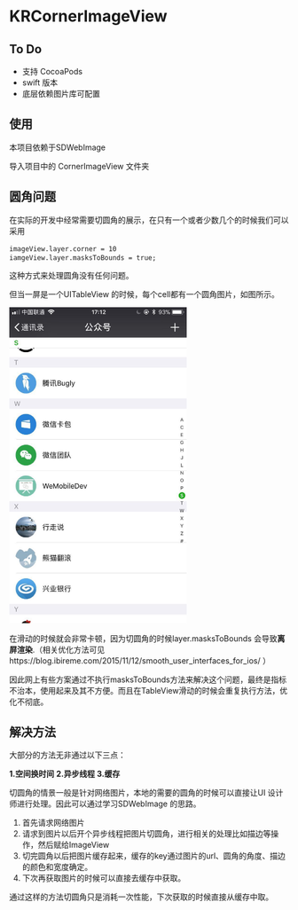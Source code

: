 # KRCornerImageView

## To Do
* 支持 CocoaPods
* swift  版本
* 底层依赖图片库可配置

## 使用

本项目依赖于SDWebImage

导入项目中的 CornerImageView 文件夹


## 圆角问题

在实际的开发中经常需要切圆角的展示，在只有一个或者少数几个的时候我们可以采用

```objc
imageView.layer.corner = 10
iamgeView.layer.masksToBounds = true;
```

这种方式来处理圆角没有任何问题。


但当一屏是一个UITableView 的时候，每个cell都有一个圆角图片，如图所示。

<img src="https://github.com/gurongkang/KRCornerImageView/raw/master/images/cell_corner.jpg" width="320">

在滑动的时候就会非常卡顿，因为切圆角的时候layer.masksToBounds 会导致**离屏渲染**.（相关优化方法可见https://blog.ibireme.com/2015/11/12/smooth_user_interfaces_for_ios/ ）

因此网上有些方案通过不执行masksToBounds方法来解决这个问题，最终是指标不治本，使用起来及其不方便。而且在TableView滑动的时候会重复执行方法，优化不彻底。


## 解决方法

大部分的方法无非通过以下三点：

**1.空间换时间**
**2.异步线程**
**3.缓存**


切圆角的情景一般是针对网络图片，本地的需要的圆角的时候可以直接让UI 设计师进行处理。因此可以通过学习SDWebImage 的思路。

1. 首先请求网络图片
2. 请求到图片以后开个异步线程把图片切圆角，进行相关的处理比如描边等操作，然后赋给ImageView
3. 切完圆角以后把图片缓存起来，缓存的key通过图片的url、圆角的角度、描边的颜色和宽度确定。
4. 下次再获取图片的时候可以直接去缓存中获取。

通过这样的方法切圆角只是消耗一次性能，下次获取的时候直接从缓存中取。








